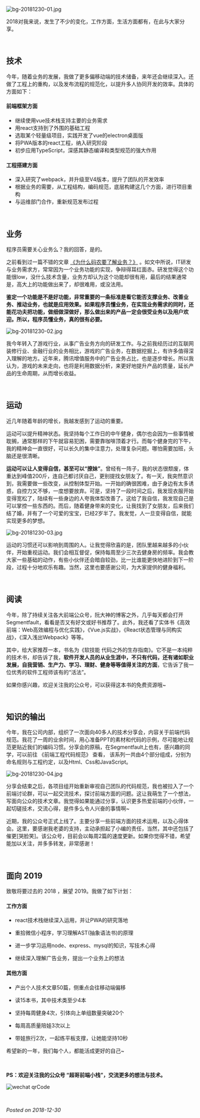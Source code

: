 ![bg-20181230-01.jpg](https://github.com/micherwa/blogs/blob/master/images/2018/bg-20181230-01.jpg)

2018对我来说，发生了不少的变化，工作方面，生活方面都有，在此与大家分享。

&nbsp;

## 技术

今年，随着业务的发展，我做了更多偏移动端的技术储备，来年还会继续深入。还做了工程上的重构，以及发布流程的规范化，以提升多人协同开发的效率。具体的方面如下：

#### 前端框架方面

- 继续使用vue技术栈支持主要的业务需求
- 用react支持到了外围的基础工程
- 选取某个轻量级项目，实践开发了vue的electron桌面版
- 将PWA版本的react工程，纳入研究阶段
- 初步应用TypeScript，深感其静态编译和类型规范的强大作用

#### 工程搭建方面

- 深入研究了webpack，并升级至V4版本，提升了团队的开发效率
- 根据业务的需要，从工程结构，编码规范，底层构建这几个方面，进行项目重构
- 与运维部门合作，重新规范发布过程


&nbsp;

## 业务

程序员需要关心业务么？我的回答，是的。

之前看到过一篇不错的文章 [《为什么码农要了解业务？》](https://mp.weixin.qq.com/s?__biz=MjM5OTA1MDUyMA==&mid=2655442091&idx=1&sn=fabec26e0b473a32ee03421962eb42f1&scene=21#wechat_redirect) 。如文中所说，IT研发与业务需求方，常常因为一个业务功能的实现，争辩得耳红面赤。研发觉得这个功能很low，没什么技术含量，业务方却认为这个功能却很有用，最后的结果通常是，高大上的功能做出来了，却很难用，或没法用。

**鉴定一个功能是不是好功能，非常重要的一条标准是看它能否支撑业务、改善业务、推动业务，也就是应用效果。如果程序员懂业务，在实现业务需求的同时，还能花功夫把功能，做细做深做好，那么做出来的产品一定会很受业务以及用户欢迎。所以，程序员懂业务，真的很有必要。**


![bg-20181230-02.jpg](https://github.com/micherwa/blogs/blob/master/images/2018/bg-20181230-02.jpg)

我今年转入了游戏行业，从事广告业务方向的研发工作。与之前我经历过的互联网装修行业、金融行业的业务相比，游戏的广告业务，在数据挖掘上，有许多值得深入理解的地方。近年来，腾讯增值服务中的广告业务占比，也是逐步增长。所以我认为，游戏的未来走向，也将是利用数据分析，来更好地提升产品的质量，延长产品的生命周期，从而增长收益。

&nbsp;

## 运动

近几年随着年龄的增长，我越发感到了运动的重要。

运动可以提升精神状态。我坚持每个工作日的中午健身，偶尔也会因为一些事情被耽搁，通常那样的下午就容易犯困，需要靠咖啡顶着才行。而每个健身完的下午，我的精神会一直很好，可以长久的集中注意力，处理复杂问题。哪怕需要加班，头脑还是很清晰。

**运动可以让人变得自信，甚至可以“撩妹”**。曾经有一阵子，我的状态很颓废，体重达到峰值200斤，连自己都讨厌自己，更别提找女朋友了。有一天，我突然意识到，我需要做一些改变，从控制体型开始。一开始的确很困难，由于身边有太多诱惑，自控力又不够，一度想要放弃。可是，坚持了一段时间之后，我发现衣服开始变得宽松了，陆续有一些身边的人夸我体型改善了。这给了我自信，我发现自己是可以掌控一些东西的。而后，随着健身带来的变化，让我找到了女朋友，后来我们结了婚，并有了一个可爱的宝宝，已经2岁半了。我发觉，人一旦变得自信，就能实现更多的梦想。


![bg-20181230-03.jpg](https://github.com/micherwa/blogs/blob/master/images/2018/bg-20181230-03.jpg)

运动的习惯还可以影响到周围的人。让我觉得欣喜的是，团队里越来越多的小伙伴，开始重视运动。我们会相互督促，保持每周至少三次去健身房的频率。我会教大家一些基础的动作，有些小伙伴还会暗自较劲，比一比谁能更快地进阶到下一阶段，过程十分地欢乐有趣。当然，这里也要感谢公司，为大家提供的健身福利。

&nbsp;

## 阅读

今年，除了持续关注各大前端公众号，阮大神的博客之外，几乎每天都会打开Segmentfault，看看是否又有好文或好书推荐了。此外，我还看了实体书《高效前端：Web高效编程与优化实践》，《Vue.js实战》，《React状态管理与同构实战》，《深入浅出Webpack》等等。



其中，给大家推荐一本，书名为《软技能 代码之外的生存指南》。它不是一本纯粹的技术书，却告诉了我，**软件开发人员的从业生涯中，不只有代码，还有诸如职业发展，自我营销、生产力、学习、理财、健身等等值得关注的方面**，它告诉了我一位优秀的软件工程师该有的“活法”。



如果你感兴趣，欢迎关注我的公众号，可以获得这本书的免费资源哦~

&nbsp;

## 知识的输出

今年，我在公司内部，组织了一次面向40多人的技术分享会，内容关于前端代码规范。我花了一周的业余时间，用心准备PPT的素材和代码的示例，尽可能地让规范更贴近我们的编码习惯。分享会的原稿，在Segmentfault上也有，感兴趣的同学，可以前往 《前端工程代码规范》 查看， 该系列一共由4个部分组成，分别为命名规则与工程约定，以及Html、Css和JavaScript。


![bg-20181230-04.jpg](https://github.com/micherwa/blogs/blob/master/images/2018/bg-20181230-04.jpg)

分享会结束之后，各项目组开始重新审视自己团队的代码规范，我也被拉入了一个前端讨论群，可以一起交流技术，探讨前端方面的问题。这让我萌生了一个想法，写面向公众的技术文章。我觉得如果能通过分享，认识更多热爱前端的小伙伴，一起切磋技术，交流心得，是件多么令人兴奋的事情啊~


近期，我的公众号正式上线了。主要分享一些前端方面的技术运用，以及心得体会。这里，要感谢我老婆的支持，主动承担起了小编的责任，当然，其中还包括了催更[哭脸笑]。该公众号，目前会以每周2篇的速度更新。如果你觉得不错，希望能加以关注，并多多转发，非常感谢！

&nbsp;

## 面向 2019

致敬将要过去的 2018 ，展望 2019。我做了如下计划：

#### 工作方面
- react技术栈继续深入运用，并让PWA的研究落地

- 重拾微信小程序，学习理解AST(抽象语法书)的原理

- 进一步学习运用node、express、mysql的知识，写技术心得

- 继续深入理解广告业务，提出一个业务上的想法


#### 其他方面

- 产出个人技术文章50篇，侧重点会往移动端偏移

- 读15本书，其中技术类至少4本

- 坚持每周健身4次，引体向上单组数量突破20个

- 每周高质量陪娃3次以上

- 带娃旅行2次，一起练平板支撑，让她能坚持10秒


希望新的一年，我们每个人，都能活成更好的自己~

&nbsp;

**PS：欢迎关注我的公众号 “超哥前端小栈”，交流更多的想法与技术。**

![wechat qrCode](https://github.com/micherwa/blogs/blob/master/images/wechat_qrCode.jpg)

&nbsp;

*Posted on 2018-12-30*